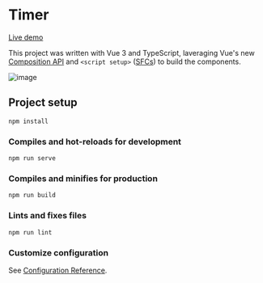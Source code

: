 # Timer

[Live demo](https://timer-rouge-phi.vercel.app/)

This project was written with Vue 3 and TypeScript, laveraging Vue's new [Composition API](https://vuejs.org/guide/extras/composition-api-faq.html#what-is-composition-api) and `<script setup>` ([SFCs](https://vuejs.org/api/sfc-script-setup.html)) to build the components.

![image](https://user-images.githubusercontent.com/12227063/159836273-f80b8d85-4f2d-4e27-a6c5-a72600317129.png)


## Project setup
```
npm install
```

### Compiles and hot-reloads for development
```
npm run serve
```

### Compiles and minifies for production
```
npm run build
```

### Lints and fixes files
```
npm run lint
```

### Customize configuration
See [Configuration Reference](https://cli.vuejs.org/config/).
